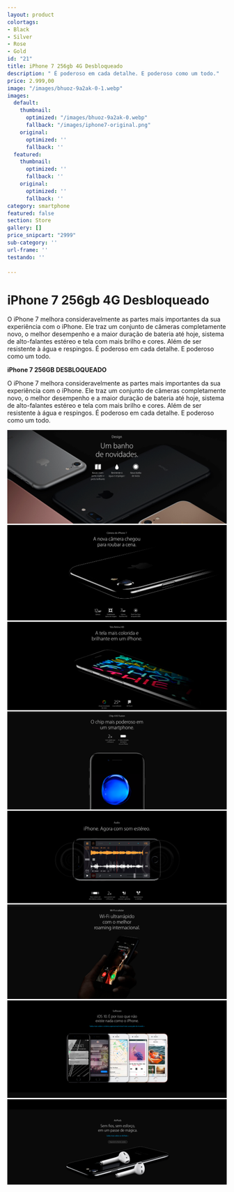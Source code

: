 ```yaml
---
layout: product
colortags:
- Black
- Silver
- Rose
- Gold
id: "21"
title: iPhone 7 256gb 4G Desbloqueado
description: " É poderoso em cada detalhe. E poderoso como um todo."
price: 2.999,00
image: "/images/bhuoz-9a2ak-0-1.webp"
images:
  default:
    thumbnail:
      optimized: "/images/bhuoz-9a2ak-0.webp"
      fallback: "/images/iphone7-original.png"
    original:
      optimized: ''
      fallback: ''
  featured:
    thumbnail:
      optimized: ''
      fallback: ''
    original:
      optimized: ''
      fallback: ''
category: smartphone
featured: false
section: Store
gallery: []
price_snipcart: "2999"
sub-category: ''
url-frame: ''
testando: ''

---
```

# iPhone 7 256gb 4G Desbloqueado

O iPhone 7 melhora consideravelmente as partes mais importantes da sua experiência com o iPhone. Ele traz um conjunto de câmeras completamente novo, o melhor desempenho e a maior duração de bateria até hoje, sistema de alto-falantes estéreo e tela com mais brilho e cores. Além de ser resistente à água e respingos. É poderoso em cada detalhe. E poderoso como um todo.

**iPhone 7 256GB DESBLOQUEADO**

O iPhone 7 melhora consideravelmente as partes mais importantes da sua experiência com o iPhone. Ele traz um conjunto de câmeras completamente novo, o melhor desempenho e a maior duração de bateria até hoje, sistema de alto-falantes estéreo e tela com mais brilho e cores. Além de ser resistente à água e respingos. É poderoso em cada detalhe. E poderoso como um todo.

![iPhone 7 256GB DESBLOQUEADO](/images/1.png)![iPhone 7 256GB DESBLOQUEADO](/images/2.png)  
![iPhone 7 256GB DESBLOQUEADO](/images/3.png)  
![iPhone 7 256GB DESBLOQUEADO](/images/4.png)  
![iPhone 7 256GB DESBLOQUEADO](/images/5.png)  
![iPhone 7 256GB DESBLOQUEADO](/images/6.png)  
![iPhone 7 256GB DESBLOQUEADO](/images/7.png)  
![iPhone 7 256GB DESBLOQUEADO](/images/8.png)